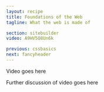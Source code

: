```yaml
---
layout: recipe
title: Foundations of the Web
tagline: What the web is made of

section: sitebuilder
video: A9HV5O8Un6k

previous: cssbasics
next: fancyheader
---
```


Video goes here

Further discussion of video goes here

